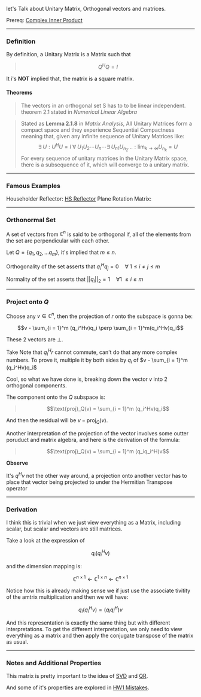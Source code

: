 let's Talk about Unitary Matrix, Orthogonal vectors and matrices. 


Prereq: [Complex Inner Product](Complex%20Inner%20Product.md)

---

### **Definition**
By definition, a Unitary Matrix is a Matrix such that
> $$Q^HQ = I$$

It i's **NOT** implied that, the matrix is a square matrix. 


#### **Theorems**

> The vectors in an orthogonal set S has to to be linear independent. theorem 2.1 stated in *Numerical Linear Algebra*

> Stated as **Lemma 2.1.8** in *Matrix Analysis*, All Unitary Matrices form a compact space and they experience Sequential Compactness meaning that, given any infinite sequence of Unitary Matrices like: 
> $$
> \exists\; U: U^HU = I\; \forall\; U_1U_2\cdots U_n\cdots \exists \; U_{n1}U_{n_2}... : 
> \lim_{k\rightarrow \infty} U_{n_k} = U
> $$
> For every sequence of unitary matrices in the Unitary Matrix space, there is a subsequence of it, which will converge to a unitary matrix. 


---
### **Famous Examples**

Householder Reflector: [HS Reflector](../QR%20Decomposition/HS%20Reflector.md)
Plane Rotation Matrix: 
 


---
### **Orthonormal Set** 

A set of vectors from $\mathbb{C}^n$ is said to be orthogonal if, all of the elements from the set are perpendicular with each other. 

Let $Q = \{q_1, q_2, ... q_m\}$, it's implied that $m \leq n$. 

Orthogonality of the set asserts that $q_i^Hq_j = 0 \quad \forall\; 1 \leq i \neq j \leq m$

Normality of the set asserts that $||q_i||_2= 1 \quad \forall 1\ \leq i \leq m$

---
### **Project onto** $Q$
Choose any $v\in \mathbb{C}^n$, then the projection of $r$ onto the subspace is gonna be: 

$$v - \sum_{i = 1}^m (q_i^Hv)q_i \perp \sum_{i = 1}^m(q_i^Hv)q_i$$

These 2 vectors are $\perp$. 

Take Note that $q_i^Hr$ cannot commute, can't do that any more complex numbers. To prove it, multiple it by both sides by $q_i$ of $v - \sum_{i = 1}^m (q_i^Hv)q_i$

Cool, so what we have done is, breaking down the vector $v$ into 2 orthogonal components. 

The component onto the $Q$ subspace is: 

>$$\text{proj}_Q(v) = \sum_{i = 1}^m (q_i^Hv)q_i$$

And then the residual will be $v - \text{proj}_{Q}(v)$. 

Another interpretation of the projection of the vector involves some outter poruduct and matrix algebra, and here is the derivation of the formula: 

> $$\text{proj}_Q(v) = \sum_{i = 1}^m (q_iq_i^H)v$$

**Observe**

It's $q^Hv$ not the other way around, a projection onto another vector has to place that vector being projected to under the Hermitian Transpose operator

---
### **Derivation**

I think this is trivial when we just view everything as a Matrix, including scalar, but scalar and vectors are still matrices. 

Take a look at the expression of 

$$q_i(q_i^Hv)$$

and the dimension mapping is: 

$$\mathbb{C}^{n \times 1} \leftarrow \mathbb{C}^{1 \times n} \leftarrow  \mathbb{C}^{n \times 1}$$

Notice how this is already making sense we if just use the associate tivitity of the amtrix multiplication and then we will have: 

$$q_i(q_i^Hv) = (q_iq_i^H)v$$

And this representation is exactly the same thing but with different interpretations. To get the different interpretation, we only need to view everything as a matrix and then apply the conjugate transpose of the matrix as usual. 

---
### **Notes and Additional Properties**
This matrix is pretty important to the idea of [SVD](Matrix%20Decomposition/SVD.md) and [QR](Matrix%20Decomposition/QR.md). 

And some of it's properties are explored in [HW1 Mistakes](../HW1%20Mistakes.md). 